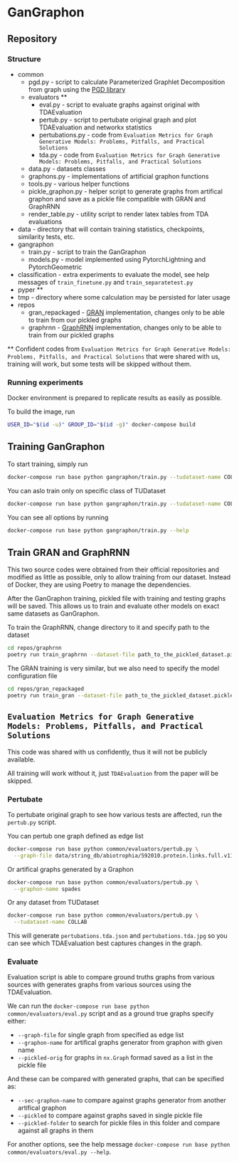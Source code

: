 # GanGraphon

## Repository

### Structure

- common
  - pgd.py - script to calculate Parameterized Graphlet Decomposition from graph using the [PGD library](https://github.com/nkahmed/PGD)
  - evaluators **
    - eval.py - script to evaluate graphs against original with TDAEvaluation
    - pertub.py - script to pertubate original graph and plot TDAEvaluation and networkx statistics
    - pertubations.py - code from `Evaluation Metrics for Graph Generative Models: Problems, Pitfalls, and Practical Solutions`
    - tda.py - code from `Evaluation Metrics for Graph Generative Models: Problems, Pitfalls, and Practical Solutions`
  - data.py - datasets classes
  - graphons.py - implementations of artificial graphon functions
  - tools.py - various helper functions
  - pickle_graphon.py - helper script to generate graphs from artifical graphon and save as a pickle file compatible with GRAN and GraphRNN
  - render_table.py  - utility script to render latex tables from TDA evaluations
- data - directory that will contain training statistics, checkpoints, similarity tests, etc.
- gangraphon
  - train.py - script to train the GanGraphon
  - models.py - model implemented using PytorchLightning and PytorchGeometric
- classification - extra experiments to evaluate the model, see help messages of `train_finetune.py` and `train_separatetest.py`
- pyper **
- tmp - directory where some calculation may be persisted for later usage
- repos
  - gran_repackaged - [GRAN](https://github.com/lrjconan/GRAN) implementation, changes only to be able to train from our pickled graphs
  - graphrnn - [GraphRNN](https://github.com/snap-stanford/GraphRNN) implementation, changes only to be able to train from our pickled graphs

** Confident codes from `Evaluation Metrics for Graph Generative Models: Problems, Pitfalls, and Practical Solutions` that were shared with us, training will work, but some tests will be skipped without them.

### Running experiments

Docker environment is prepared to replicate results as easily as possible.

To build the image, run

```bash
USER_ID="$(id -u)" GROUP_ID="$(id -g)" docker-compose build
```

## Training GanGraphon

To start training, simply run

```bash
docker-compose run base python gangraphon/train.py --tudataset-name COLLAB
```

You can aslo train only on specific class of TUDataset

```bash
docker-compose run base python gangraphon/train.py --tudataset-name COLLAB --class-idx 0
```

You can see all options by running

```bash
docker-compose run base python gangraphon/train.py --help
```

## Train GRAN and GraphRNN

This two source codes were obtained from their official repositories and modified as little as possible, only to allow training from our dataset. Instead of Docker, they are using Poetry to manage the dependencies.

After the GanGraphon training, pickled file with training and testing graphs will be saved. This allows us to train and evaluate other models on exact same datasets as GanGraphon.

To train the GraphRNN, change directory to it and specify path to the dataset

```bash
cd repos/graphrnn
poetry run train_graphrnn --dataset-file path_to_the_pickled_dataset.pickle
```

The GRAN training is very similar, but we also need to specify the model configuration file

```bash
cd repos/gran_repackaged
poetry run train_gran --dataset-file path_to_the_pickled_dataset.pickle --config gran_repackaged/config/config.yaml
```

## `Evaluation Metrics for Graph Generative Models: Problems, Pitfalls, and Practical Solutions`

This code was shared with us confidently, thus it will not be publicly available.

All training will work without it, just `TDAEvaluation` from the paper will be skipped.

### Pertubate

To pertubate original graph to see how various tests are affected, run the `pertub.py` script.

You can pertub one graph defined as edge list

```bash
docker-compose run base python common/evaluators/pertub.py \
  --graph-file data/string_db/abiotrophia/592010.protein.links.full.v11.0.abiotrophia.txt
```

Or artifical graphs generated by a Graphon

```bash
docker-compose run base python common/evaluators/pertub.py \
  --graphon-name spades
```

Or any dataset from TUDataset

```bash
docker-compose run base python common/evaluators/pertub.py \
  --tudataset-name COLLAB
```

This will generate `pertubations.tda.json` and `pertubations.tda.jpg` so you can see which TDAEvaluation best captures changes in the graph.

### Evaluate

Evaluation script is able to compare ground truths graphs from various sources with generates graphs from various sources using the TDAEvaluation.

We can run the `docker-compose run base python common/evaluators/eval.py` script and as a ground true graphs specify either:

- `--graph-file` for single graph from specified as edge list
- `--graphon-name` for artifical graphs generator from graphon with given name
- `--pickled-orig` for graphs in `nx.Graph` formad saved as a list in the pickle file

And these can be compared with generated graphs, that can be specified as:

- `--sec-graphon-name` to compare against graphs generator from another artifical graphon
- `--pickled` to compare against graphs saved in single pickle file
- `--pickled-folder` to search for pickle files in this folder and compare against all graphs in them

For another options, see the help message  `docker-compose run base python common/evaluators/eval.py --help`.
